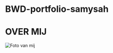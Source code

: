 # BWD-portfolio-samysah
<!DOCTYPE html>
<html lang="en">
<head>
	<meta charset="utf-8">
</head>
<body>
	<h1>OVER MIJ</h1>
	<img scr="images/img.jpg" alt="Foto van mij">
  
